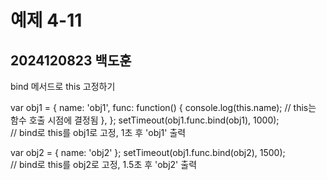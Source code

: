 # 예제 4-11  
## 2024120823 백도훈  

bind 메서드로 this 고정하기  


var obj1 = {
  name: 'obj1',
  func: function() {
    console.log(this.name);  // this는 함수 호출 시점에 결정됨
  },
};
setTimeout(obj1.func.bind(obj1), 1000);  
// bind로 this를 obj1로 고정, 1초 후 'obj1' 출력

var obj2 = { name: 'obj2' };
setTimeout(obj1.func.bind(obj2), 1500);  
// bind로 this를 obj2로 고정, 1.5초 후 'obj2' 출력
